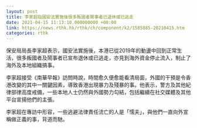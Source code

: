```yaml
---
layout: post
title: 李家超指國安法實施後很多叛國者鬧事者已退休或已逃走
date: 2021-04-15 11:13:10.000000000 +08:00
link: https://news.rthk.hk/rthk/ch/component/k2/1585885-20210415.htm
categories: rthk
---
```


保安局局長李家超表示，國安法實施後，本港已從2019年的動盪中回到正常生活，很多叛國者及鬧事者已宣布退休或已逃走，亦見到海外資金停止流入，制止了海外及本地組織搞事。　

李家超接受《南華早報》訪問時說，時間愈久便愈能看清局面，外國的干預是令香港改變的其中一關鍵因素，導致香港出現暴力及殘暴的事。他表示，警方及其他紀律部律高度戒備，一些本地人士仍然與外國勢力勾結，包括繼續在社交媒體及其他平台宣揚他們的主張。

李家超在專訪中形容，一些逃避法律責任流亡的人是「懦夫」，與他們一直向外宣稱做正義的事，背道而馳。
